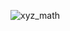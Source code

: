 ![xyz_math](https://github.com/khaashif/math-app/assets/49446034/72e46666-ce70-41d9-86f0-4ed57be539f7)
